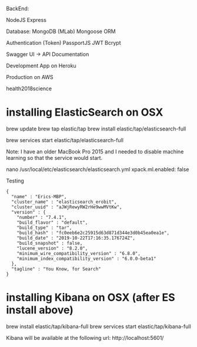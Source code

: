 BackEnd:

NodeJS
Express

Database: 
MongoDB (MLab)
Mongoose ORM

Authentication (Token)
PassportJS
JWT
Bcrypt

Swagger UI -> API Documentation

Development App on Heroku

Production on AWS

health2018science


# installing ElasticSearch on OSX
brew update
brew tap elastic/tap
brew install elastic/tap/elasticsearch-full

brew services start elastic/tap/elasticsearch-full

Note: I have an older MacBook Pro 2015 and I needed to disable machine learning so that the service would start.

nano /usr/local/etc/elasticsearch/elasticsearch.yml
xpack.ml.enabled: false

Testing
```curl -X GET http://localhost:9200/                
{
  "name" : "Erics-MBP",
  "cluster_name" : "elasticsearch_erobit",
  "cluster_uuid" : "aJWjRewyRW2rHe9wwMVtKw",
  "version" : {
    "number" : "7.4.1",
    "build_flavor" : "default",
    "build_type" : "tar",
    "build_hash" : "fc0eeb6e2c25915d63d871d344e3d0b45ea0ea1e",
    "build_date" : "2019-10-22T17:16:35.176724Z",
    "build_snapshot" : false,
    "lucene_version" : "8.2.0",
    "minimum_wire_compatibility_version" : "6.8.0",
    "minimum_index_compatibility_version" : "6.0.0-beta1"
  },
  "tagline" : "You Know, for Search"
}
```

# installing Kibana on OSX (after ES install above)
brew install elastic/tap/kibana-full
brew services start elastic/tap/kibana-full

Kibana will be available at the following url:
http://localhost:5601/
